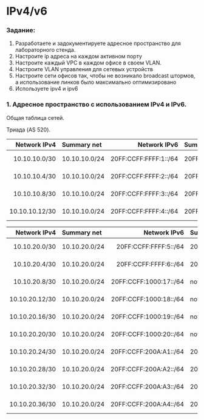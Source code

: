 #  IPv4/v6

###  Задание:

1. Разработаете и задокументируете адресное пространство для лабораторного стенда.
2. Настроите ip адреса на каждом активном порту
3. Настроите каждый VPC в каждом офисе в своем VLAN.
4. Настроите VLAN управления для сетевых устройств
5. Настроите сети офисов так, чтобы не возникало broadcast штормов, а использование линков было максимально оптимизировано
6. Используете ipv4 и ipv6


###  1. Адресное пространство с использованием IPv4 и IPv6.


  Общая таблица сетей.
  
  Триада (AS 520).

| Network IPv4     | Summary net    | Network IPv6             | Summary net         | Description   | Eq&port         |
|-----------------:|:---------------|-------------------------:|:--------------------|:-------------:|-----------------|
| 10.10.10.0/30    | 10.10.10.0/24  | 20FF:CCFF:FFFF:1::/64    | 20FF:CCFF:FFFF::/48 | Триада AS 520 | R23e0/1 R25e0/0 |
| 10.10.10.4/30    | 10.10.10.0/24  | 20FF:CCFF:FFFF:2::/64    | 20FF:CCFF:FFFF::/48 | Триада AS 520 | R25e0/2 R26e0/2 |
| 10.10.10.8/30    | 10.10.10.0/24  | 20FF:CCFF:FFFF:3::/64    | 20FF:CCFF:FFFF::/48 | Триада AS 520 | R26e0/0 R24e0/1 |
| 10.10.10.12/30   | 10.10.10.0/24  | 20FF:CCFF:FFFF:4::/64    | 20FF:CCFF:FFFF::/48 | Триада AS 520 | R23e0/2 R24e0/2 |

| Network IPv4     | Summary net    | Network IPv6             | Summary net         | Description   | Eq&port         |
|-----------------:|:---------------|-------------------------:|:--------------------|:-------------:|-----------------|
| 10.10.20.0/30    | 10.10.20.0/24  | 20FF:CCFF:FFFF:5::/64    | 20FF:CCFF:FFFF::/48 | Москва AS 1001| SW4e1/0 R12e0/0 |
| 10.10.20.4/30    | 10.10.20.0/24  | 20FF:CCFF:FFFF:6::/64    | 20FF:CCFF:FFFF::/48 | Москва AS 1001| SW4e1/1 R13e0/1 |
| 10.10.20.8/30    | 10.10.20.0/24  | 20FF:CCFF:1000:17::/64   | not used            | Москва AS 1001| SW5e1/1 R12e0/1 |
| 10.10.20.12/30   | 10.10.20.0/24  | 20FF:CCFF:1000:18::/64   | not used            | Москва AS 1001| SW5e1/0 R13e0/0 |
| 10.10.20.16/30   | 10.10.20.0/24  | 20FF:CCFF:1000:19::/64   | not used            | Москва AS 1001| R12e0/2 R14e0/0 |
| 10.10.20.20/30   | 10.10.20.0/24  | 20FF:CCFF:1000:20::/64   | not used            | Москва AS 1001| R12e0/3 R15e0/1 |
| 10.10.20.24/30   | 10.10.20.0/24  | 20FF:CCFF:200A:A1::/64   | 20FF:CCFF:200A::/48 | Москва AS 1001| R13e0/3 R14e0/1 |
| 10.10.20.28/30   | 10.10.20.0/24  | 20FF:CCFF:200A:A2::/64   | 20FF:CCFF:200A::/48 | Москва AS 1001| R13e0/2 R15e0/0 |
| 10.10.20.32/30   | 10.10.20.0/24  | 20FF:CCFF:200A:A3::/64   | 20FF:CCFF:200A::/48 | Москва AS 1001| R15e0/3 R20e0/0 |
| 10.10.20.36/30   | 10.10.20.0/24  | 20FF:CCFF:200A:A4::/64   | 20FF:CCFF:200A::/48 | Москва AS 1001| R14e0/3 R19e0/0 |


